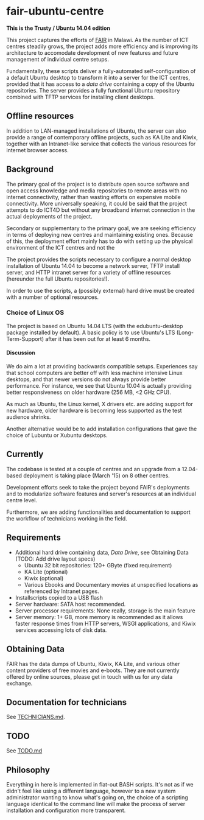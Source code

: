 fair-ubuntu-centre
==================

**This is the Trusty / Ubuntu 14.04 edition**

This project captures the efforts of [FAIR](http://www.fairinternational.org) in Malawi. As the number
of ICT centres steadily grows, the project adds more efficiency and is improving its architecture to
accomodate development of new features and future management of individual centre setups.

Fundamentally, these scripts deliver a fully-automated self-configuration of a default Ubuntu desktop
to transform it into a server for the ICT centres, provided that it has access to a *data drive*
containing a copy of the Ubuntu repositories. The server provides a fully functional Ubuntu repository
combined with TFTP services for installing client desktops.

Offline resources
-----------------

In addition to LAN-managed installations of Ubuntu, the server can also provide a range of contemporary
offline projects, such as KA Lite and Kiwix, together with an Intranet-like service that collects the
various resources for internet browser access.

Background
----------

The primary goal of the project is to distribute open source software and open access knowledge and media repositories
to remote areas with no internet connectivity, rather than wasting efforts on expensive mobile connectivity.
More universally speaking, it could be said that the project attempts to do ICT4D but without any broadband
internet connection in the actual deployments of the project.

Secondary or supplementary to the primary goal, we are seeking efficiency in terms of deploying new centres
and maintaining existing ones. Because of this, the deployment effort mainly has to do with setting up the
physical environment of the ICT centres and not the 

The project provides the scripts necessary to configure a normal desktop installation of Ubuntu 14.04 to become a
network server, TFTP install server, and HTTP intranet server for a variety of offline resources (hereunder the full Ubuntu repositories!).

In order to use the scripts, a (possibly external) hard drive must be created with a number of optional resources.

### Choice of Linux OS

The project is based on Ubuntu 14.04 LTS (with the edubuntu-desktop package installed by default).
A basic policy is to use Ubuntu's LTS (Long-Term-Support) after it has been out for at least 6 months.

#### Discussion

We do aim a lot at providing backwards compatible setups. Experiences say that school
computers are better off with less machine intensive Linux desktops, and that
newer versions do not always provide better performance. For instance, we see that Ubuntu 10.04
is actually providing better responsiveness on older hardware (256 MB, <2 GHz CPU).

As much as Ubuntu, the Linux kernel, X drivers etc. are adding support for new hardware,
older hardware is becoming less supported as the test audience shrinks.

Another alternative would be to add installation configurations that gave the choice of Lubuntu
or Xubuntu desktops.

Currently
---------

The codebase is tested at a couple of centres and an upgrade from a 12.04-based deployment is
taking place (March '15) on 8 other centres.

Development efforts seek to take the project beyond FAIR's deployments and to modularize software features
and server's resources at an individual centre level.

Furthermore, we are adding functionalities and documentation to support the workflow of
technicians working in the field.

Requirements
------------

* Additional hard drive containing data, *Data Drive*, see Obtaining Data (TODO: Add drive layout specs)
   * Ubuntu 32 bit repositories: 120+ GByte (fixed requirement)
   * KA Lite (optional)
   * Kiwix (optional)
   * Various Ebooks and Documentary movies at unspecified locations
     as referenced by Intranet pages.
* Installscripts copied to a USB flash
* Server hardware: SATA host recommended.
* Server processor requirements: None really, storage is the main feature
* Server memory: 1+ GB, more memory is recommended as it allows faster response times from HTTP servers,
  WSGI applications, and Kiwix services accessing lots of disk data.


Obtaining Data
--------------

FAIR has the data dumps of Ubuntu, Kiwix, KA Lite, and various other content providers of free movies and e-boots. They are not currently offered by
online sources, please get in touch with us for any data exchange.


Documentation for technicians
-----------------------------

See [TECHNICIANS.md](TECHNICIANS.md).


TODO
----

See [TODO.md](TODO.md)


Philosophy
----------

Everything in here is implemented in flat-out BASH scripts. It's not as if we
didn't feel like using a different language, however to a new system administrator
wanting to know what's going on, the choice of a scripting language identical
to the command line will make the process of server installation and configuration
more transparent.

